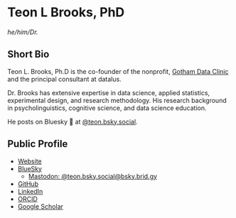 # Teon L Brooks, PhD

*he/him/Dr.*

## Short Bio

Teon L. Brooks, Ph.D is the co-founder of the nonprofit, [Gotham Data Clinic](https://gothamdataclinic.org) and the principal consultant at datalus.

Dr. Brooks has extensive expertise in data science, applied statistics, experimental design, and research methodology.
His research background in psycholinguistics, cognitive science, and data science education.

He posts on Bluesky 🦋 at [@teon.bsky.social](https://bsky.app/profile/teon.bsky.social).

## Public Profile

* [Website](https://teonbrooks.com)
* [BlueSky](https://bsky.app/profile/teon.bsky.social)
  * [Mastodon: @teon.bsky.social@bsky.brid.gy](https://mastodon.social/@teon.bsky.social@bsky.brid.gy)
* [GitHub](https://github.com/teonbrooks)
* [LinkedIn](https://linkedin.com/in/teonbrooks)
* [ORCID](https://orcid.org/0000-0001-7344-3230)
* [Google Scholar](https://scholar.google.com/citations?user=d8XsbuYAAAAJ)
